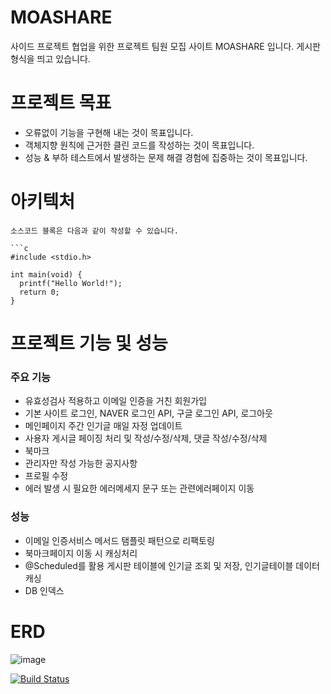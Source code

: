 # MOASHARE

사이드 프로젝트 협업을 위한 프로젝트 팀원 모집 사이트 MOASHARE 입니다. 
게시판 형식을 띄고 있습니다. 



# 프로젝트 목표

* 오류없이 기능을 구현해 내는 것이 목표입니다.
* 객체지향 원칙에 근거한 클린 코드를 작성하는 것이 목표입니다.
* 성능 & 부하 테스트에서 발생하는 문제 해결 경험에 집중하는 것이 목표입니다.



# 아키텍처
```
소스코드 블록은 다음과 같이 작성할 수 있습니다.

```c
#include <stdio.h>

int main(void) {
  printf("Hello World!");
  return 0;
}
```

# 프로젝트 기능 및 성능

### 주요 기능
* 유효성검사 적용하고 이메일 인증을 거친 회원가입
* 기본 사이트 로그인, NAVER 로그인 API, 구글 로그인 API, 로그아웃
* 메인페이지 주간 인기글 매일 자정 업데이트
* 사용자 게시글 페이징 처리 및 작성/수정/삭제, 댓글 작성/수정/삭제
* 북마크
* 관리자만 작성 가능한 공지사항
* 프로필 수정
* 에러 발생 시 필요한 에러메세지 문구 또는 관련에러페이지 이동

### 성능
* 이메일 인증서비스 메서드 탬플릿 패턴으로 리팩토링
* 북마크페이지 이동 시 캐싱처리
* @Scheduled를 활용 게시판 테이블에 인기글 조회 및 저장, 인기글테이블 데이터 캐싱 
* DB 인덱스

  
  
# ERD
![image](https://github.com/da0293/moashareProject/assets/117956416/48ac13f4-57a1-483e-8858-ddc1d87ee29e)

[![Build Status](https://app.travis-ci.com/da0293/moashareProject.svg?branch=main)](https://app.travis-ci.com/da0293/moashareProject)


